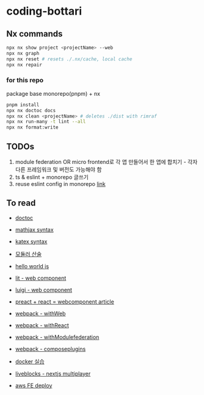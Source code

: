 # coding-bottari

## Nx commands

```bash
npx nx show project <projectName> --web
npx nx graph
npx nx reset # resets ./.nx/cache, local cache
npx nx repair
```

### for this repo

package base monorepo(pnpm) + nx

```bash
pnpm install
npx nx doctoc docs
npx nx clean <projectName> # deletes ./dist with rimraf
npx nx run-many -t lint --all
npx nx format:write
```

## TODOs

1. module federation OR micro frontend로 각 앱 만들어서 한 앱에 합치기 - 각자 다른 프레임워크 및 버전도 가능해야 함
2. ts & eslint + monorepo 글쓰기
3. reuse eslint config in monorepo [link](https://medium.com/reactbrasil/reuse-your-eslint-prettier-config-in-a-monorepo-with-lerna-54c1800cacdc)

## To read

- [doctoc](https://github.com/thlorenz/doctoc)
- [mathjax syntax](https://www.onemathematicalcat.org/MathJaxDocumentation/TeXSyntax.html)
- [katex syntax](https://katex.org/docs/supported)
- [모듈러 산술](https://ko.wikipedia.org/wiki/%EB%AA%A8%EB%93%88%EB%9F%AC_%EC%82%B0%EC%88%A0)
- [hello world js](https://helloworldjavascript.net/)

- [lit - web component](https://lit.dev/docs/frameworks/react/)
- [luigi - web component](https://luigi-project.io/)
- [preact + react = webcomponent article](https://www.voorhoede.nl/en/blog/building-design-system-react-web-components/)

- [webpack - withWeb](https://github.com/nrwl/nx/blob/master/packages/webpack/src/plugins/nx-webpack-plugin/lib/apply-web-config.ts)
- [webpack - withReact](https://github.com/nrwl/nx/blob/master/packages/react/plugins/nx-react-webpack-plugin/lib/apply-react-config.ts)
- [webpack - withModulefederation](https://github.com/nrwl/nx/blob/master/packages/react/src/module-federation/with-module-federation.ts)
- [webpack - composeplugins](https://github.com/nrwl/nx/blob/master/packages/next/src/utils/compose-plugins.ts)

- [docker 실습](https://www.youtube.com/watch?v=HbKCxBFT2wk&list=PLRx0vPvlEmdChjc6N3JnLaX-Gihh5pHcx)

- [liveblocks - nextjs multiplayer](https://ikehakinyemi.medium.com/how-to-create-a-multiplayer-online-form-with-next-js-and-liveblocks-d90f11649dde)

- [aws FE deploy](https://medium.com/mycloudseries/frontend-deployments-in-aws-s3-cloudfront-vs-aws-amplify-vs-ec2-94f9904d934f)
